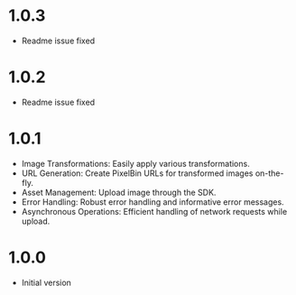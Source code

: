 # 1.0.3

- Readme issue fixed

# 1.0.2

- Readme issue fixed

# 1.0.1

- Image Transformations: Easily apply various transformations.
- URL Generation: Create PixelBin URLs for transformed images on-the-fly.
- Asset Management: Upload image through the SDK.
- Error Handling: Robust error handling and informative error messages.
- Asynchronous Operations: Efficient handling of network requests while upload.

# 1.0.0

- Initial version
